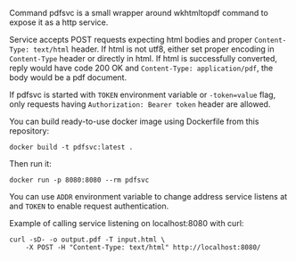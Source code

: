 Command pdfsvc is a small wrapper around wkhtmltopdf command to expose it as
a http service.

Service accepts POST requests expecting html bodies and proper `Content-Type:
text/html` header. If html is not utf8, either set proper encoding in
`Content-Type` header or directly in html. If html is successfully converted,
reply would have code 200 OK and `Content-Type: application/pdf`, the body
would be a pdf document.

If pdfsvc is started with `TOKEN` environment variable or `-token=value` flag,
only requests having `Authorization: Bearer token` header are allowed.

You can build ready-to-use docker image using Dockerfile from this repository:

	docker build -t pdfsvc:latest .

Then run it:

	docker run -p 8080:8080 --rm pdfsvc

You can use `ADDR` environment variable to change address service listens at
and `TOKEN` to enable request authentication.

Example of calling service listening on localhost:8080 with curl:

	curl -sD- -o output.pdf -T input.html \
		-X POST -H "Content-Type: text/html" http://localhost:8080/
